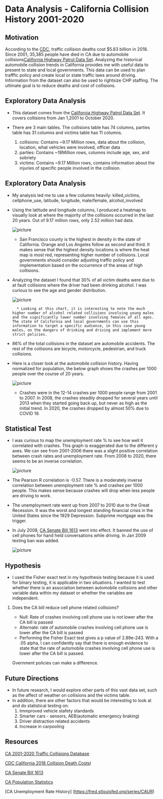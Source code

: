 # Data Analysis - California Collision History 2001-2020

## Motivation 
According to the [CDC](https://www.cdc.gov/transportationsafety/pdf/statecosts/2020/CDC-Cost-of-Crash-Deaths-Fact-Sheets_California.pdf), traffic collision deaths cost $5.83 billion in 2018. Since 2001, 35,385 people have died in CA due to automobile collisions[California Highway Patrol Data Set]((https://www.kaggle.com/alexgude/california-traffic-collision-data-from-switrs)). Analyzing the historical automobile collision trends in California provides me with useful data to present to state and local governments. This data can be used to plan trafffic policy and create local or state traffic laws around driving. Information from the dataset can also be used to rightsize CHP staffing. The ultimate goal is to reduce deaths and cost of collisions.

## Exploratory Data Analysis

* This dataset comes from the [California Highway Patrol Data Set](https://www.kaggle.com/alexgude/california-traffic-collision-data-from-switrs). It covers collisions from Jan 1,2001 to October 2020.  

* There are 3 main tables. The collisions table has 74 columns, parties table has 31 columns and victims table has 11 columns.

    1. collisions: Contains ~9.17 Million rows, data about the collision, location, what vehicles were involved, officer data
    2. parties: Contains ~18Million rows, columns include age, sex, and sobriety
    3. victims: Contains ~9.17 Million rows, contains information about the injuries of specific people involved in the collision.

## Exploratory Data Analysis

* My analysis led me to use a few columns heavily: killed_victims, cellphone_use, latitude, longitude, male/female, alcohol_involved

* Using the latitude and longitude columns, I produced a heatmap to visually look at where the majority of the collisions occurred in the last 20 years. Out of 9.17 million rows, only 2.52 million had data. 


    ![picture](images/heat_map_2.png)

    * San Francisco county is the highest in density in the state of California. Orange and Los Angeles follow as second and third. It makes sense that the highest density locations is where the heat map is most red, representing higher number of collisions. Local governments should consider adjusting traffic policy and implementation based on the occurrence of the areas of high collisions.

* Analyzing the dataset I found that 30% of all victim deaths were due to at fault collisions where the driver had been drinking alcohol. I was curious to see the age and gender distribution.

    ![picture](images/alcohol_mf.png)

        * Looking at this chart, it is interesting to note the much higher number of alcohol related collisions involving young males and the significantly lower number involving females of all ages. The state of California and local governments can use this information to target a specific audience, in this case young males, on the dangers of drinking and driving and implement more strict policies.



* 86% of the total collisions in the dataset are automobile accidents. The rest of the collisions are bicycle, motorcycle, pedestrian, and truck collisions.

* Here is a closer look at the automobile collision history. Having normalized for population, the below graph shows the crashes per 1000 people over the course of 20 years.

    ![picture](images/collision_history.png)

    * Crashes were in the 12-14 crashes per 1000 people range from 2001 to 2007. In 2008, the crashes steadily dropped for several years until 2013 when they started going back up, but never as high as the initial trend. In 2020, the crashes dropped by almost 50% due to COVID 19.

## Statistical Test

* I was curious to map the unemployment rate % to see how well it correlated with crashes. This graph is exaggerated due to the different y axes. We can see from 2001-2006 there was a slight positive correlation between crash rates and unemployment rate. From 2008 to 2020, there seems to be an inverse correlation.

    ![picture](images/collision_unemp.png)
    
* The Pearson R correlation is -0.57. There is a moderately inverse correlation between unemployment rate % and crashes per 1000 people. This makes sense because crashes will drop when less people are driving to work.

* The unemployment rate went up from 2007 to 2010 due to the Great Recession. It was the worst and longest standing financial crisis in the United States since the 1929 Depression. Subprime mortgage was the trigger. 

* In July 2008, [CA Senate Bill 1613](https://www.ncbi.nlm.nih.gov/pmc/articles/PMC4001674/ ) went into effect. It banned the use of cell phones for hand held conversations while driving. In Jan 2009 texting ban was added.

    ![picture](images/collision_cellphone.png)

       
## Hypothesis

* I used the Fisher exact test in my hypothesis testing because it is used for binary testing, it is applicable in two situations. I wanted to test whether there is an association between automobile collisions and other variable data within my dataset or whether the variables are independent.

1. Does the CA bill reduce cell phone related collisions?
    *   Null: Rate of crashes involving cell phone use is not lower after the CA bill is passed
    *   Alternate: rate of automobile crashes involving cell phone use is lower after the CA   bill is passed
    *   Performing the Fisher Exact test gives a p value of 2.89e-243. With a .05 alpha, I can confidently say that there is enough evidence to state that the rate of automobile crashes involving cell phone use is lower after the CA bill is passed.
    
    Gvernment policies can make a difference. 

## Future Directions

* In future research, I would explore other parts of this vast data set, such as the affect of weather on collisions and the victims table.
* In addition, there are other factors that would be interesting to look at and do statistical testing on:
    1. Immproved vehicle stafety standards
    2. Smarter cars - sensors, AEB(automatic emergency braking)
    3. Driver distraction related accidents
    4. Increase in carpooling 

## Resources

[CA 2001-2020 Traffic Collisions Database](https://www.kaggle.com/alexgudecalifornia-traffic-collision-data-from-switrs)

[CDC California 2018 Collision Death Costs](https://www.cdc.gov/transportationsafety/pdf/statecosts/2020/CDC-Cost-of-Crash-Deaths-Fact-Sheets_California.pdf))

[CA Senate Bill 1613](https://www.ncbi.nlm.nih.gov/pmc/articles/PMC4001674/ )

[CA Population Statistics](https://www.statista.com/statistics/206097/resident-population-in-california/)

[CA Unemployment Rate History]
(https://fred.stlouisfed.org/series/CAUR)



            
            

        